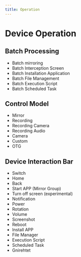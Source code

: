 ```yaml
---
title: Operation
---
```


# Device Operation

## Batch Processing

- Batch mirroring
- Batch Interception Screen
- Batch Installation Application
- Batch File Management
- Batch Execution Script
- Batch Scheduled Task

## Control Model

- Mirror
- Recording
- Recording Camera
- Recording Audio
- Camera
- Custom
- OTG

## Device Interaction Bar

- Switch
- Home
- Back
- Start APP (Mirror Group)
- Turn off screen (experimental)
- Notification
- Power
- Rotation
- Volume
- Screenshot
- Reboot
- Install APP
- File Manager
- Execution Script
- Scheduled Task
- Gnirehtet